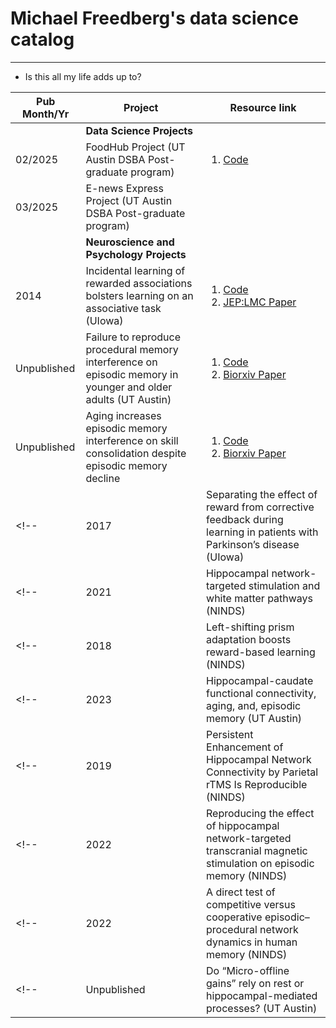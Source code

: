# Michael Freedberg's data science catalog

---

- Is this all my life adds up to?

| Pub Month/Yr | Project                                                                                                                | Resource link                                                                                                                                                                                                                                        | 
| ------------ | ---------------------------------------------------------------------------------------------------------------------- | ---------------------------------------------------------------------------------------------------------------------------------------------------------------------------------------------------------------------------------------------------- | 
|              | **Data Science Projects**                                                                                              |                                                                                                                                                                                                                                                      | 
| 02/2025      | FoodHub Project (UT Austin DSBA Post-graduate program)                                                                 | <ol><li> [Code](https://github.com/mfreedberg84/FoodHub_DSBA_Project)                                                                                                                                                                                |
| 03/2025      | E-news Express Project (UT Austin DSBA Post-graduate program)                                                          |                                                                                                                                                                                                                                                      |
|              | **Neuroscience and Psychology Projects**                                                                               |                                                                                                                                                                                                                                                      |
| 2014         | Incidental learning of rewarded associations bolsters learning on an associative task (UIowa)                          | <ol><li> [Code](https://github.com/mfreedberg84/Incidental_Rewarded_Learning) </li><li>[JEP:LMC Paper](https://psycnet.apa.org/record/2015-51319-001)</li></ol>                                                                                      |
| Unpublished  | Failure to reproduce procedural memory interference on episodic memory in younger and older adults (UT Austin)         | <ol><li> [Code](https://www.openicpsr.org/openicpsr/project/207361/version/V2/view) </li><li>[Biorxiv Paper](https://www.biorxiv.org/content/10.1101/2024.10.17.618844v1)</li></ol>                                                                 |
| Unpublished  | Aging increases episodic memory interference on skill consolidation despite episodic memory decline                    | <ol><li> [Code](https://www.openicpsr.org/openicpsr/project/208584/version/V1/view) </li><li>[Biorxiv Paper](forthcoming)</li></ol>                                                                                                                 | 
<!--| 2017         | Separating the effect of reward from corrective feedback during learning in patients with Parkinson’s disease (UIowa)  | <ol><li> [Code](https://github.com/mfreedberg84/Parkinsons_and_reward) </li><li>[CABN Paper](https://link.springer.com/article/10.3758/s13415-017-0505-0)</li></ol>                                                                                  | -->
<!--  | 2021         | Hippocampal network-targeted stimulation and white matter pathways (NINDS)                                             | <ol><li> [Code](https://github.com/mfreedberg84/Hippocampal_Stimulation_and_FA) </li><li>[Neuroimaging Paper](https://www.sciencedirect.com/science/article/pii/S1053811921004766)</li></ol>                                                         | -->
<!--  | 2018         | Left-shifting prism adaptation boosts reward-based learning (NINDS)                                                    | <ol><li> [Code](https://github.com/mfreedberg84/Prism_adaptation_and_reward_learning) </li><li>[Cortex Paper](https://www.sciencedirect.com/science/article/abs/pii/S0010945218303216)</li></ol>                                                     |-->
<!-- | 2023         | Hippocampal-caudate functional connectivity, aging, and, episodic memory (UT Austin)                                   | <ol><li> [Code](https://github.com/mfreedberg84/Hippocampal_caudate_balance_and_episodic_memory) </li><li>[Neuropsychologia Paper](https://www.sciencedirect.com/science/article/abs/pii/S0028393223002579)</li></ol>                                |-->
<!-- | 2019         | Persistent Enhancement of Hippocampal Network Connectivity by Parietal rTMS Is Reproducible (NINDS)                    | <ol><li> [Code](https://github.com/mfreedberg84/Hippocampal_network-targeted_stimulation_and_functional_connectivity) </li><li>[eNeuro Paper](https://www.eneuro.org/content/6/5/eneuro.0129-19.2019.abstract)</li></ol>                             |-->
<!-- | 2022         | Reproducing the effect of hippocampal network-targeted transcranial magnetic stimulation on episodic memory (NINDS)    | <ol><li> [Code](https://github.com/mfreedberg84/Hippocampal_network-targeted_stimulation_and_episodic_memory) </li><li>[BBR Paper](https://www.sciencedirect.com/science/article/abs/pii/S0166432821005957)</li></ol>                                |-->
<!-- | 2022         | A direct test of competitive versus cooperative episodic–procedural network dynamics in human memory (NINDS)           | <ol><li> [Code](https://github.com/mfreedberg84/A_direct_test_of_cooperation/competition_between_memory_systems) </li><li>[Cerebral Cortex Paper](https://academic.oup.com/cercor/article/32/21/4715/6519536#377548975)</li></ol>                    |-->
<!-- | Unpublished  | Do “Micro-offline gains” rely on rest or hippocampal-mediated processes? (UT Austin)                                   | <ol><li> [Code](https://github.com/mfreedberg84/Micro-offline_gains_and_rest) </li><li>Paper (forthcoming)</li></ol>                                                                                                                               |-->







